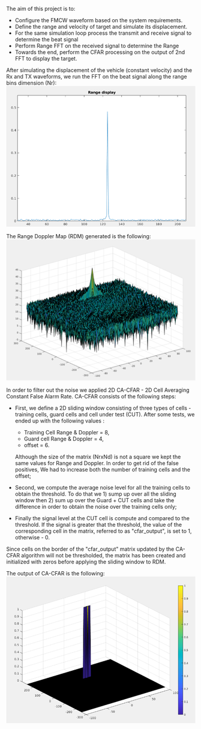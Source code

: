 The aim of this project is to:

- Configure the FMCW waveform based on the system requirements.
- Define the range and velocity of target and simulate its displacement.
- For the same simulation loop process the transmit and receive signal to determine the beat signal
- Perform Range FFT on the received signal to determine the Range
- Towards the end, perform the CFAR processing on the output of 2nd FFT to display the target.

After simulating the displacement of the vehicle (constant velocity) and the Rx and TX waveforms, we run the FFT on the beat signal along the range bins dimension (Nr):
![](range_dislay.png)

The Range Doppler Map (RDM) generated is the following:
![](SFND_DBM.png)

In order to filter out the noise we applied 2D CA-CFAR - 2D Cell Averaging Constant False Alarm Rate. CA-CFAR consists of the following steps:

- First, we define a 2D sliding window consisting of three types of cells - training cells, guard cells and cell under test (CUT). After some tests, we ended up with the following values : 
    - Training Cell Range & Doppler = 8, 
    - Guard cell Range & Doppler = 4, 
    - offset = 6. 
    
    Although the size of the matrix (NrxNd) is not a square we kept the same values for Range and Doppler. In order to get rid of the false positives, We had to increase both the number of training cells and the offset;
    
- Second, we compute the average noise level for all the training cells to obtain the threshold. To do that we 1) sump up over all the sliding window then 2) sum up over the Guard + CUT cells and  take the difference in order to obtain the noise over the training cells only;
    
- Finally the signal level at the CUT cell is compute and compared to the threshold. If the signal is greater that the threshold, the value of the corresponding cell in the matrix, referred to as "cfar_output", is set to 1, otherwise - 0.

Since cells on the border of the "cfar_output" matrix updated by the CA-CFAR algorithm will not be thresholded, the matrix has been created  and initialized with zeros before applying the sliding window to RDM.

The output of CA-CFAR is the following:
![](SFND_CFAROUTPUT.png)
